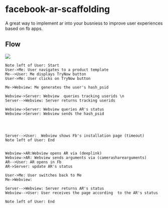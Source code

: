 # facebook-ar-scaffolding
A great way to implement ar into your busniess to improve user experiences based on fb apps.

## Flow
![](https://i.imgur.com/h8hv03L.png)
```sequence
Note left of User: Start
User->Me: User navigates to a product template
Me-->User: Me displays TryNow button
User->Me: User clicks on TryNow button

Me->Webview: Me generates the user's hash_psid 

Webview->Server: Webview  queries tracking userids \n 
Server-->Webview: Server returns tracking userids

Webview->Server: Webview queries AR's status 
Webview->Server: Webview sends the hash_psid




Server-->User:  Webview shows Fb's installation page (timeout)
Note left of User: End


Webview->AR:Webview opens AR via (deeplink)
Webview->AR: Webview sends arguments via (camerasharearguments)
AR-->User: AR opens in Fb
AR->Server: update AR's status

User->Me: User switches back to Me
Me->Webview: 

Server-->Webview: Server returns AR's status
Webview-->User: User receives the page according  to the AR's status

Note left of User: End



